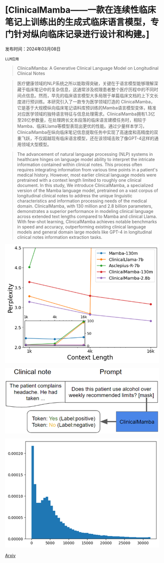 # [ClinicalMamba——一款在连续性临床笔记上训练出的生成式临床语言模型，专门针对纵向临床记录进行设计和构建。]

发布时间：2024年03月08日

`LLM应用`

> ClinicalMamba: A Generative Clinical Language Model on Longitudinal Clinical Notes

> 医疗健康领域的NLP系统之所以能取得突破，关键在于语言模型能够理解深藏于临床笔记中的复杂信息，这通常涉及梳理患者整个医疗历程中的不同时间点信息。然而，早先的临床语言模型大多局限于单篇临床文档的上下文长度进行预训练。本研究引入了一款专为医学领域打造的 ClinicalMamba，它是基于大规模纵向临床笔记语料库预训练的Mamba语言模型变体，精准对应医学领域的独特语言特征与信息处理需求。ClinicalMamba拥有1.3亿至28亿参数量，在处理跨长文本段落的临床语言建模任务时，相较于Mamba、临床Llama等模型表现出更优的性能。通过少量样本学习，ClinicalMamba在纵向临床笔记信息提取任务中实现了高速度和高精度的双重飞跃，不仅超越现有临床语言模型，还在该领域击败了像GPT-4这样的通用领域大型模型。

> The advancement of natural language processing (NLP) systems in healthcare hinges on language model ability to interpret the intricate information contained within clinical notes. This process often requires integrating information from various time points in a patient's medical history. However, most earlier clinical language models were pretrained with a context length limited to roughly one clinical document. In this study, We introduce ClinicalMamba, a specialized version of the Mamba language model, pretrained on a vast corpus of longitudinal clinical notes to address the unique linguistic characteristics and information processing needs of the medical domain. ClinicalMamba, with 130 million and 2.8 billion parameters, demonstrates a superior performance in modeling clinical language across extended text lengths compared to Mamba and clinical Llama. With few-shot learning, ClinicalMamba achieves notable benchmarks in speed and accuracy, outperforming existing clinical language models and general domain large models like GPT-4 in longitudinal clinical notes information extraction tasks.

![ClinicalMamba——一款在连续性临床笔记上训练出的生成式临床语言模型，专门针对纵向临床记录进行设计和构建。](../../../paper_images/2403.05795/perp.png)

![ClinicalMamba——一款在连续性临床笔记上训练出的生成式临床语言模型，专门针对纵向临床记录进行设计和构建。](../../../paper_images/2403.05795/prompt.png)

![ClinicalMamba——一款在连续性临床笔记上训练出的生成式临床语言模型，专门针对纵向临床记录进行设计和构建。](../../../paper_images/2403.05795/lendist.png)

[Arxiv](https://arxiv.org/abs/2403.05795)